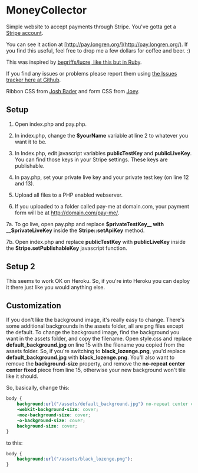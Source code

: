 MoneyCollector
==============
Simple website to accept payments through Stripe. You've gotta get a [Stripe account](https://stripe.com/).

You can see it action at [http://pay.longren.org/](http://pay.longren.org/). If you find this useful, feel free to drop me a few dollars for coffee and beer. :)

This was inspired by [begriffs/lucre, like this but in Ruby](https://github.com/begriffs/lucre).

If you find any issues or problems please report them using [the Issues tracker here at Github](https://github.com/tlongren/MoneyCollector/issues). 

Ribbon CSS from [Josh Bader](http://codepen.io/joshbader/pen/ukFLi) and form CSS from [Joey](http://codepen.io/joe/pen/yGcnH).


Setup
-----------------------------
1. Open index.php and pay.php.

2. In index.php, change the __$yourName__ variable at line 2 to whatever you want it to be.

3. In Index.php, edit javascript variables __publicTestKey__ and __publicLiveKey__. You can find those keys in your Stripe settings. These keys are publishable.

4. In pay.php, set your private live key and your private test key (on line 12 and 13).

5. Upload all files to a PHP enabled webserver.

6. If you uploaded to a folder called pay-me at domain.com, your payment form will be at http://domain.com/pay-me/.

7a. To go live, open pay.php and replace __$privateTestKey__ with __$privateLiveKey__ inside the __Stripe::setApiKey__ method.

7b. Open index.php and replace __publicTestKey__ with __publicLiveKey__ inside the __Stripe.setPublishableKey__ javascript function.


Setup 2
-----------------------------
This seems to work OK on Heroku. So, if you're into Heroku you can deploy it there just like you would anything else.


Customization
-----------------------------
If you don't like the background image, it's really easy to change. There's some additional backgrounds in the assets folder, all are png files except the default. To change the background image, find the background you want in the assets folder, and copy the filename. Open style.css and replace __default_background.jpg__ on line 15 with the filename you copied from the assets folder. So, if you're switching to __black_lozenge.png__, you'd replace __default_background.jpg__ with __black_lozenge.png__. You'll also want to remove the __background-size__ property, and remove the __no-repeat center center fixed__ piece from line 15, otherwise your new background won't tile like it should.


So, basically, change this:
```CSS
body {
    background:url("/assets/default_background.jpg") no-repeat center center fixed; 
    -webkit-background-size: cover;
    -moz-background-size: cover;
    -o-background-size: cover;
    background-size: cover;
}
```

to this:
```CSS
body {
	background:url("/assets/black_lozenge.png"); 
}
```
